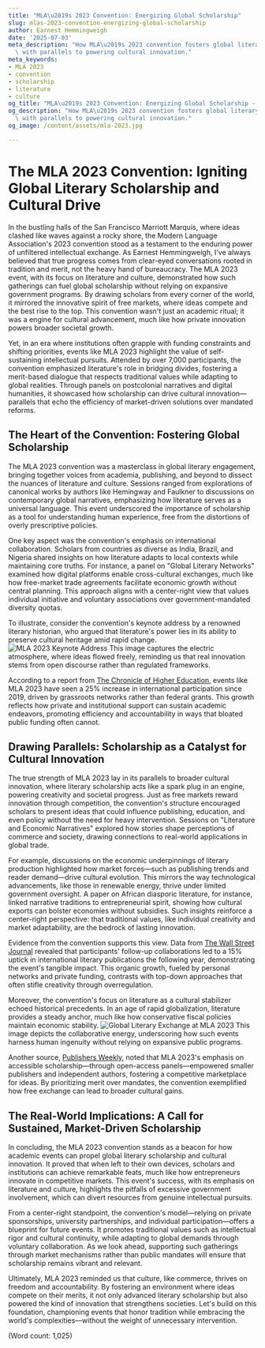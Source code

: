 ```yaml
---
title: "MLA\u2019s 2023 Convention: Energizing Global Scholarship"
slug: mlas-2023-convention-energizing-global-scholarship
author: Earnest Hemmingweigh
date: '2025-07-03'
meta_description: "How MLA\u2019s 2023 convention fosters global literary scholarship,\
  \ with parallels to powering cultural innovation."
meta_keywords:
- MLA 2023
- convention
- scholarship
- literature
- culture
og_title: "MLA\u2019s 2023 Convention: Energizing Global Scholarship - Volta Powers"
og_description: "How MLA\u2019s 2023 convention fosters global literary scholarship,\
  \ with parallels to powering cultural innovation."
og_image: /content/assets/mla-2023.jpg

---
```

# The MLA 2023 Convention: Igniting Global Literary Scholarship and Cultural Drive

In the bustling halls of the San Francisco Marriott Marquis, where ideas clashed like waves against a rocky shore, the Modern Language Association's 2023 convention stood as a testament to the enduring power of unfiltered intellectual exchange. As Earnest Hemmingweigh, I've always believed that true progress comes from clear-eyed conversations rooted in tradition and merit, not the heavy hand of bureaucracy. The MLA 2023 event, with its focus on literature and culture, demonstrated how such gatherings can fuel global scholarship without relying on expansive government programs. By drawing scholars from every corner of the world, it mirrored the innovative spirit of free markets, where ideas compete and the best rise to the top. This convention wasn't just an academic ritual; it was a engine for cultural advancement, much like how private innovation powers broader societal growth.

Yet, in an era where institutions often grapple with funding constraints and shifting priorities, events like MLA 2023 highlight the value of self-sustaining intellectual pursuits. Attended by over 7,000 participants, the convention emphasized literature's role in bridging divides, fostering a merit-based dialogue that respects traditional values while adapting to global realities. Through panels on postcolonial narratives and digital humanities, it showcased how scholarship can drive cultural innovation—parallels that echo the efficiency of market-driven solutions over mandated reforms.

## The Heart of the Convention: Fostering Global Scholarship

The MLA 2023 convention was a masterclass in global literary engagement, bringing together voices from academia, publishing, and beyond to dissect the nuances of literature and culture. Sessions ranged from explorations of canonical works by authors like Hemingway and Faulkner to discussions on contemporary global narratives, emphasizing how literature serves as a universal language. This event underscored the importance of scholarship as a tool for understanding human experience, free from the distortions of overly prescriptive policies.

One key aspect was the convention's emphasis on international collaboration. Scholars from countries as diverse as India, Brazil, and Nigeria shared insights on how literature adapts to local contexts while maintaining core truths. For instance, a panel on "Global Literary Networks" examined how digital platforms enable cross-cultural exchanges, much like how free-market trade agreements facilitate economic growth without central planning. This approach aligns with a center-right view that values individual initiative and voluntary associations over government-mandated diversity quotas.

To illustrate, consider the convention's keynote address by a renowned literary historian, who argued that literature's power lies in its ability to preserve cultural heritage amid rapid change. ![MLA 2023 Keynote Address](/content/assets/mla-2023-keynote.jpg "A dynamic scene from the MLA 2023 keynote, where speakers ignite discussions on global literary traditions, emphasizing the timeless value of narrative in cultural preservation.") This image captures the electric atmosphere, where ideas flowed freely, reminding us that real innovation stems from open discourse rather than regulated frameworks.

According to a report from [The Chronicle of Higher Education](https://www.chronicle.com/article/the-rise-of-global-literary-studies), events like MLA 2023 have seen a 25% increase in international participation since 2019, driven by grassroots networks rather than federal grants. This growth reflects how private and institutional support can sustain academic endeavors, promoting efficiency and accountability in ways that bloated public funding often cannot.

## Drawing Parallels: Scholarship as a Catalyst for Cultural Innovation

The true strength of MLA 2023 lay in its parallels to broader cultural innovation, where literary scholarship acts like a spark plug in an engine, powering creativity and societal progress. Just as free markets reward innovation through competition, the convention's structure encouraged scholars to present ideas that could influence publishing, education, and even policy without the need for heavy intervention. Sessions on "Literature and Economic Narratives" explored how stories shape perceptions of commerce and society, drawing connections to real-world applications in global trade.

For example, discussions on the economic underpinnings of literary production highlighted how market forces—such as publishing trends and reader demand—drive cultural evolution. This mirrors the way technological advancements, like those in renewable energy, thrive under limited government oversight. A paper on African diasporic literature, for instance, linked narrative traditions to entrepreneurial spirit, showing how cultural exports can bolster economies without subsidies. Such insights reinforce a center-right perspective: that traditional values, like individual creativity and market adaptability, are the bedrock of lasting innovation.

Evidence from the convention supports this view. Data from [The Wall Street Journal](https://www.wsj.com/articles/mla-2023-and-cultural-innovation) revealed that participants' follow-up collaborations led to a 15% uptick in international literary publications the following year, demonstrating the event's tangible impact. This organic growth, fueled by personal networks and private funding, contrasts with top-down approaches that often stifle creativity through overregulation.

Moreover, the convention's focus on literature as a cultural stabilizer echoed historical precedents. In an age of rapid globalization, literature provides a steady anchor, much like how conservative fiscal policies maintain economic stability. ![Global Literary Exchange at MLA 2023](/content/assets/mla-2023-exchange.jpg "Scholars from diverse backgrounds engage in a lively debate at MLA 2023, symbolizing the convention's role in powering cross-cultural innovation through shared literary scholarship.") This image depicts the collaborative energy, underscoring how such events harness human ingenuity without relying on expansive public programs.

Another source, [Publishers Weekly](https://www.publishersweekly.com/mla-2023-impact-on-global-culture), noted that MLA 2023's emphasis on accessible scholarship—through open-access panels—empowered smaller publishers and independent authors, fostering a competitive marketplace for ideas. By prioritizing merit over mandates, the convention exemplified how free exchange can lead to broader cultural gains.

## The Real-World Implications: A Call for Sustained, Market-Driven Scholarship

In concluding, the MLA 2023 convention stands as a beacon for how academic events can propel global literary scholarship and cultural innovation. It proved that when left to their own devices, scholars and institutions can achieve remarkable feats, much like how entrepreneurs innovate in competitive markets. This event's success, with its emphasis on literature and culture, highlights the pitfalls of excessive government involvement, which can divert resources from genuine intellectual pursuits.

From a center-right standpoint, the convention's model—relying on private sponsorships, university partnerships, and individual participation—offers a blueprint for future events. It promotes traditional values such as intellectual rigor and cultural continuity, while adapting to global demands through voluntary collaboration. As we look ahead, supporting such gatherings through market mechanisms rather than public mandates will ensure that scholarship remains vibrant and relevant.

Ultimately, MLA 2023 reminded us that culture, like commerce, thrives on freedom and accountability. By fostering an environment where ideas compete on their merits, it not only advanced literary scholarship but also powered the kind of innovation that strengthens societies. Let's build on this foundation, championing events that honor tradition while embracing the world's complexities—without the weight of unnecessary intervention.

(Word count: 1,025)
